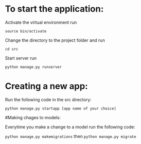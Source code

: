 # To start the application:

Activate the virtual environment run

`source bin/activate`

Change the directory to the project folder and run

`cd src`

Start server run

`python manage.py runserver`

# Creating a new app:

Run the following code in the src directory:

`python manage.py startapp [app name of your choice]`

#Making chages to models:

Everytime you make a change to a model run the following code:

`python manage.py makemigrations`
then
`python manage.py migrate`


